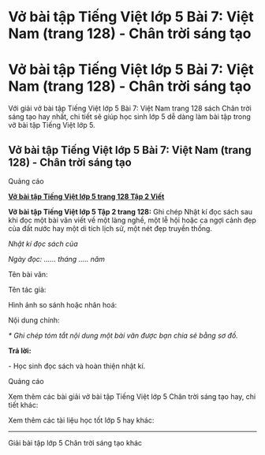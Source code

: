# Vở bài tập Tiếng Việt lớp 5 Bài 7: Việt Nam (trang 128) - Chân trời sáng tạo

# Vở bài tập Tiếng Việt lớp 5 Bài 7: Việt Nam (trang 128) - Chân trời sáng tạo

Với giải vở bài tập Tiếng Việt lớp 5 Bài 7: Việt Nam trang 128 sách Chân trời sáng tạo hay nhất, chi tiết sẽ giúp học sinh lớp 5 dễ dàng làm bài tập trong vở bài tập Tiếng Việt lớp 5.

## Vở bài tập Tiếng Việt lớp 5 Bài 7: Việt Nam (trang 128) - Chân trời sáng tạo

Quảng cáo

[**Vở bài tập Tiếng Việt lớp 5 trang 128 Tập 2 Viết**](https://vietjack.com/vbt-tieng-viet-5-ct/viet-trang-128-vbt-tieng-viet-5-tap-2.jsp)

**Vở bài tập Tiếng Việt lớp 5 Tập 2 trang 128:** Ghi chép Nhật kí đọc sách sau khi đọc một bài văn viết về một làng nghề, một lễ hội hoặc ca ngợi cảnh đẹp của đất nước hay một di tích lịch sử, một nét đẹp truyền thống.

_Nhật kí đọc sách của_

_Ngày đọc: ...... tháng ….. năm_

Tên bài văn: 

Tên tác giả: 

Hình ảnh so sánh hoặc nhân hoá: 

Nội dung chính: 

_* Ghi chép tóm tắt nội dung một bài văn được bạn chia sẻ bằng sơ đồ._

**Trả lời:**

\- Học sinh đọc sách và hoàn thiện nhật kí.

Quảng cáo

Xem thêm các bài giải vở bài tập Tiếng Việt lớp 5 Chân trời sáng tạo hay, chi tiết khác:

Xem thêm các tài liệu học tốt lớp 5 hay khác:

* * *

Giải bài tập lớp 5 Chân trời sáng tạo khác
